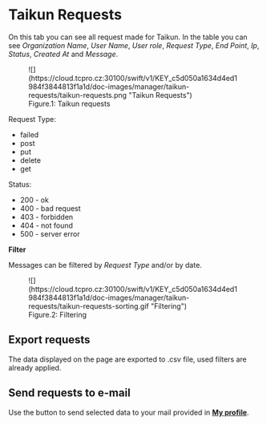 # **Taikun Requests**

On this tab you can see all request made for Taikun. In the table you can see *Organization Name*, *User Name*, *User role*, *Request Type*, *End Point*, *Ip*, *Status*, *Created* *At* and *Message*.

<figure markdown>
  ![](https://cloud.tcpro.cz:30100/swift/v1/KEY_c5d050a1634d4ed1984f3844813f1a1d/doc-images/manager/taikun-requests/taikun-requests.png "Taikun Requests")
  <figcaption>Figure.1: Taikun requests</figcaption>
</figure>

Request Type:

* failed
* post
* put
* delete
* get

Status:

* 200 - ok
* 400 - bad request
* 403 - forbidden
* 404 - not found
* 500 - server error

**Filter**

Messages can be filtered by *Request Type* and/or by date.

<figure markdown>
  ![](https://cloud.tcpro.cz:30100/swift/v1/KEY_c5d050a1634d4ed1984f3844813f1a1d/doc-images/manager/taikun-requests/taikun-requests-sorting.gif "Filtering")
  <figcaption>Figure.2: Filtering</figcaption>
</figure>

## **Export requests**

The data displayed on the page are exported to .csv file, used filters are already applied.

## **Send requests to e-mail**

Use the button to send selected data to your mail provided in [**My profile**](../my-profile).
